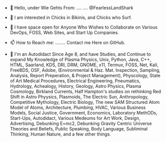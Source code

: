 - 👋 Hello, under Wie Gehts From:
.... .... @FearlessLandShark

- 👀 I am interested in Chicks in Bikinis, and Chicks who Surf.
- 💞️ I have space open for Anyone Who Wishes to Collaborate on Various DevOps, FOSS, Web Sites, and Start Up Companies.
- 📫 How to Reach me:
........  Contact me Here on GitHub.

- 🌱 I'm an Autodidact Since Age 8, and have Studies, and Continue to expand My Knowledge of Plasma Physics, Unix, Python, Java, C++, HTML, Saarland, KDS, DRI, DRM, GNOME, x11, Termux, FOSS, Net, Kali, FreeBDS, OSF, Adobe, (Environmental & Haz. Mat. Inspection, Sampling, Analysis, Report Preperation, & Project Management), Physcology, State of Art Medical Procedures, Electrical Engineering, Pneumatics, Hydrology, Achealogy, History, Geology, Astro Physics, Plasma Cosmology, Birkland Currents, Half Hampton's studies on rethinking Red Shift in Astro Phyysics, Plasmoids, The Electric Sun, Anthropology, Competitive Mythology, Electric Biology, The new SAM Structured Atom Model of Atoms, Architecture, Plumbing, HVAC, Various Business Models, Social Justice, Government, Economics, Laboratory MethODs, Start-Ups, Autodidact, Various Medeums for Art Work, Design, Advertising, Debunking E=mc2, Debunking Gravity Centric Universe Theories and Beliefs, Public Speaking, Body Language, Subliminal Thinking, Human Nature, and a few other things.

<!---
FearlessLandShark/FearlessLandShark is a ✨ special ✨ repository because its `README.md` (this file) appears on your GitHub profile.
You can click the Preview link to take a look at your changes.
--->
